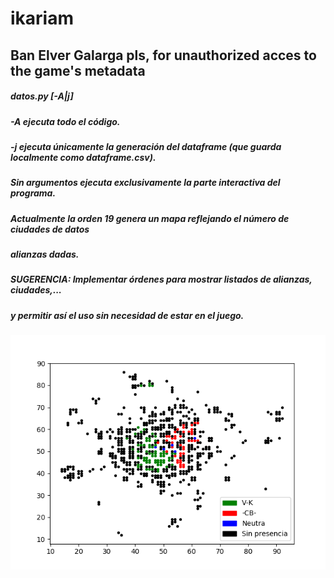 # ikariam

## Ban Elver Galarga pls, for unauthorized acces to the game's metadata

##### datos.py [-A|j]
#####  -A ejecuta todo el código.
#####  -j ejecuta únicamente la generación del dataframe (que guarda localmente como dataframe.csv).
#####  Sin argumentos ejecuta exclusivamente la parte interactiva del programa.

##### Actualmente la orden 19 genera un mapa reflejando el número de ciudades de datos
##### alianzas dadas.

##### SUGERENCIA: Implementar órdenes para mostrar listados de alianzas, ciudades,...
#####             y permitir así el uso sin necesidad de estar en el juego.

![alt text](map.png "Map")
